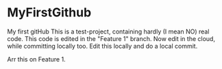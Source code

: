 # MyFirstGithub
My first gitHub
This is a test-project, containing hardly (I mean NO) real code.
This code is edited in the "Feature 1" branch.
Now edit in the cloud, while committing locally too.
Edit this locally and do a local commit.

Arr this on Feature 1.
